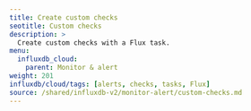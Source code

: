 ```yaml
---
title: Create custom checks
seotitle: Custom checks
description: >
  Create custom checks with a Flux task.
menu:
  influxdb_cloud:
    parent: Monitor & alert
weight: 201
influxdb/cloud/tags: [alerts, checks, tasks, Flux]
source: /shared/influxdb-v2/monitor-alert/custom-checks.md
---
```


<!-- The content of this file is at 
// SOURCE content/shared/influxdb-v2/monitor-alert/custom-checks.md-->
